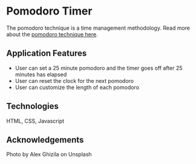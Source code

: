 # Pomodoro Timer
The pomodoro technique is a time management methodology. Read more about the [pomodoro technique here](https://en.wikipedia.org/wiki/Pomodoro_Technique).




## Application Features
- User can set a 25 minute pomodoro and the timer goes off after 25 minutes has elapsed
- User can reset the clock for the next pomodoro
- User can customize the length of each pomodoro

## Technologies
HTML, CSS, Javascript

## Acknowledgements
Photo by Alex Ghizila on Unsplash
